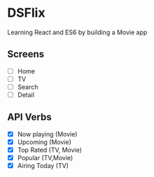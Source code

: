 # DSFlix

Learning React and ES6 by building a Movie app

## Screens

- [ ] Home
- [ ] TV
- [ ] Search
- [ ] Detail

## API Verbs

- [x] Now playing (Movie)
- [x] Upcoming (Movie)
- [x] Top Rated (TV, Movie)
- [x] Popular (TV,Movie)
- [x] Airing Today (TV)
